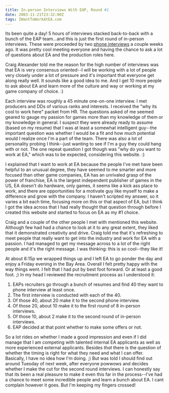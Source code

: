 ```yaml
---
title: In-person Interviews With EAP, Round #1
date: 2003-11-21T23:32:00Z
tags: IWantToWorkAtEA.com
---
```

Its been quite a day! 5 hours of interviews stacked back-to-back with a bunch of the EAP team...and this is just the first round of in-person interviews. These were proceeded by two [phone interviews][1] a couple weeks ago. It was pretty cool meeting everyone and having the chance to ask a lot of questions about EA and the production roles here.

Craig Alexander told me the reason for the high number of interviews was that EA is very consensus oriented--I will be working with a lot of people very closely under a lot of pressure and it's important that everyone get along really well. It sounds like a good idea to me. And I get 10 more people to ask about EA and learn more of the culture and way or working at my game company of choice. :)

Each interview was roughly a 45 minute one-on-one interview. I met producers and DDs of various ranks and interests. I received the "why its cool to work here" packet from HR. The questions asked of me seemed geared to gauge my passion for games more than my knowledge of them or my knowledge in general. I suspect they were already ready to assume (based on my resume) that I was at least a somewhat intelligent guy--the important question was whether I would be a fit and how much potential would I realize once I'm a part of the team. There was also a lot of personality probing I think--just wanting to see if I'm a guy they could hang with or not. The one repeat question I got though was "why do you want to work at EA," which was to be expected, considering this website. :)

I explained that I want to work at EA because the people I've met have been helpful to an unusual degree, they have seemed to me smarter and more focused than other game companies, EA has an unrivaled grasp of the power of franchise, EA is the largest independent publisher of games in the US, EA doesn't do hardware, only games, it seems like a kick ass place to work, and there are opportunities for a motivate guy like myself to make a difference and grow with the company. I haven't scripted my answer, so it varies a bit each time, focusing more on this or that aspect of EA, but I think I got the idea across that I had really thought that question through before I created this website and started to focus on EA as my #1 choice.

Craig and a couple of the other people I met with mentioned this website. Although few had had a chance to look at it to any great extent, they liked that it demonstrated creativity and drive. Craig told me that it's refreshing to meet people that really want to get into the industry and work for EA with a passion. I had managed to get my message across to a lot of the right people and it's the right message. I was thinking: this is so cool--they like it!

At about 6:15p we wrapped things up and I left EA to go ponder the day and enjoy a Friday evening in the Bay Area. Overall I felt pretty happy with the way things went. I felt that I had put by best foot forward. Or at least a good foot. ;) In my head I reviewed the recruitment process as I understood it:

1. EAPs recruiters go through a bunch of resumes and find 40 they want to phone interview at least once.
1. The first interview is conducted with each of the 40.
1. Of those 40, about 20 make it to the second phone interview.
1. Of those 20, about 10 make it to the first round of 8 in-person interviews.
1. Of those 10, about 2 make it to the second round of in-person interviews.
1. EAP decided at that point whether to make some offers or not.

So a lot rides on whether I made a good impression and even if I did manage that I am competing with talented internal EA applicants as well as more experienced external applicants. Besides *that* there is the question of whether the timing is right for what they need and what I can offer. Basically, I have no idea how I'm doing. ;) But was told I should find out around Tuesday of next week, after everyone powwows and decides whether I make the cut for the second round interviews. I can honestly say that its been a real pleasure to make it even this far in the process--I've had a chance to meet some incredible people and learn a bunch about EA. I cant complain however it goes. But I'm keeping my fingers crossed!

 [1]: /first-interview.html

